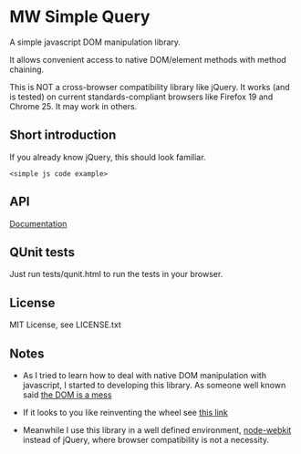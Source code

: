 # MW Simple Query

A simple javascript DOM manipulation library.

It allows convenient access to native DOM/element methods with method chaining.

This is NOT a cross-browser compatibility library like jQuery.
It works (and is tested) on current standards-compliant browsers like Firefox 19 and Chrome 25. It may work in others.


## Short introduction

If you already know jQuery, this should look familiar.

	<simple js code example>


## API

[Documentation](API.md)


## QUnit tests

Just run tests/qunit.html to run the tests in your browser.


## License

MIT License, see LICENSE.txt


## Notes

- As I tried to learn how to deal with native DOM manipulation with javascript,
  I started to developing this library. As someone well known said [the DOM is a mess](http://ejohn.org/blog/the-dom-is-a-mess/)

- If it looks to you like reinventing the wheel
  see [this link](http://www.codinghorror.com/blog/2009/02/dont-reinvent-the-wheel-unless-you-plan-on-learning-more-about-wheels.html)

- Meanwhile I use this library in a well defined environment, [node-webkit](https://github.com/rogerwang/node-webkit)
  instead of jQuery, where browser compatibility is not a necessity.

